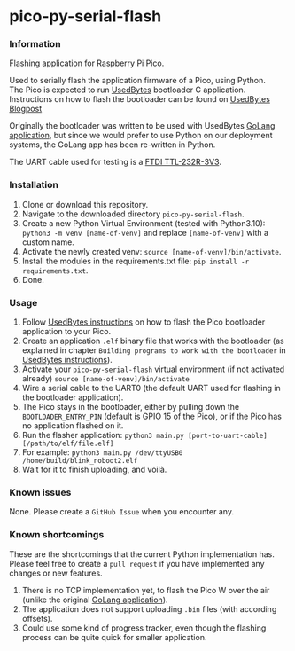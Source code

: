 # pico-py-serial-flash

### Information
Flashing application for Raspberry Pi Pico.

Used to serially flash the application firmware of a Pico, using Python.<br>
The Pico is expected to run [UsedBytes](https://github.com/usedbytes/rp2040-serial-bootloader) bootloader C application.
Instructions on how to flash the bootloader can be found on [UsedBytes Blogpost](https://blog.usedbytes.com/2021/12/pico-serial-bootloader/)

Originally the bootloader was written to be used with UsedBytes [GoLang application](https://github.com/usedbytes/serial-flash), 
but since we would prefer to use Python on our deployment systems, the GoLang app has been re-written in Python.

The UART cable used for testing is a [FTDI TTL-232R-3V3](https://docs.rs-online.com/588e/0900766b80d4cba6.pdf).

### Installation
1. Clone or download this repository.
2. Navigate to the downloaded directory `pico-py-serial-flash`.
3. Create a new Python Virtual Environment (tested with Python3.10): `python3 -m venv [name-of-venv]` and replace `[name-of-venv]` with a custom name.
4. Activate the newly created venv: `source [name-of-venv]/bin/activate`.
5. Install the modules in the requirements.txt file: `pip install -r requirements.txt`.
6. Done.

### Usage
1. Follow [UsedBytes instructions](https://blog.usedbytes.com/2021/12/pico-serial-bootloader/) on how to flash the Pico bootloader application to your Pico.
2. Create an application `.elf` binary file that works with the bootloader (as explained in chapter `Building programs to work with the bootloader` in [UsedBytes instructions](https://blog.usedbytes.com/2021/12/pico-serial-bootloader/)).
3. Activate your `pico-py-serial-flash` virtual environment (if not activated already) `source [name-of-venv]/bin/activate`
4. Wire a serial cable to the UART0 (the default UART used for flashing in the bootloader application).
5. The Pico stays in the bootloader, either by pulling down the `BOOTLOADER_ENTRY_PIN` (default is GPIO 15 of the Pico), or if the Pico has no application flashed on it.
6. Run the flasher application: `python3 main.py [port-to-uart-cable] [/path/to/elf/file.elf]`
7. For example: `python3 main.py /dev/ttyUSB0 /home/build/blink_noboot2.elf`
8. Wait for it to finish uploading, and voilà.

### Known issues
None. Please create a `GitHub Issue` when you encounter any.

### Known shortcomings
These are the shortcomings that the current Python implementation has. Please feel free to create a `pull request` if you have implemented any changes or new features.
1. There is no TCP implementation yet, to flash the Pico W over the air (unlike the original [GoLang application](https://github.com/usedbytes/serial-flash)).
2. The application does not support uploading `.bin` files (with according offsets).
3. Could use some kind of progress tracker, even though the flashing process can be quite quick for smaller application.